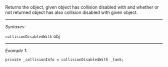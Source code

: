Returns the object, given object has collision disabled with and whether or not returned object has also collision disabled with given object.


---
*Syntaxes:*

`collisionDisabledWith` obj

---
*Example 1:*

```sqf
private _collisionInfo = collisionDisabledWith _tank;
```